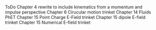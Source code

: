 ToDo
Chapter 4 rewrite to include kinematics from a momentum and impulse perspective
Chapter 6 Cirucular motion trinket
Chapter 14 Fluids PhET
Chapter 15 Point Charge E-Field trinket 
Chapter 15 dipole E-field trinket
Chapter 15 Numerical E-field trinket